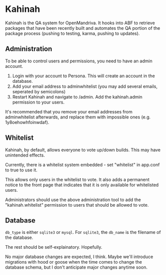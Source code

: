 Kahinah
=======

Kahinah is the QA system for OpenMandriva. It hooks into ABF to retrieve packages that have been recently built and automates the QA portion of the package process (pushing to testing, karma, pushing to updates).

Administration
--------------

To be able to control users and permissions, you need to have an admin account.

1. Login with your account to Persona. This will create an account in the database.
1. Add your email address to adminwhitelist (you may add several emails, seperated by semicolons)
1. Restart Kahinah and navigate to /admin. Add the kahinah.admin permission to your users.

It's recommended that you remove your email addresses from adminwhitelist afterwards, and replace them with impossible ones (e.g. 1y8oehowhfoinwdaf).


Whitelist
---------

Kahinah, by default, allows everyone to vote up/down builds. This may have unintended effects.

Currently, there is a whitelist system embedded - set "whitelist" in app.conf to true to use it.

This allows only users in the whitelist to vote. It also adds a permanent notice to the front page
that indicates that it is only available for whitelisted users.

Administrators should use the above administration tool to add the "kahinah.whitelist" permission
to users that should be allowed to vote.

Database
--------

`db_type` is either `sqlite3` or `mysql`. For `sqlite3`, the `db_name` is the filename of the database.

The rest should be self-explainatory. Hopefully.

No major database changes are expected, I think. Maybe we'll introduce migrations with hood or goose
when the time comes to change the database schema, but I don't anticipate major changes anytime soon.